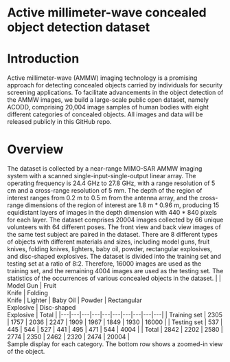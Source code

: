 # Active millimeter-wave concealed object detection dataset
# Introduction
Active millimeter-wave (AMMW) imaging technology is a promising approach for detecting concealed objects carried by individuals for security screening applications. To facilitate advancements in the object detection of the AMMW images, we build a large-scale public open dataset, namely ACODD, comprising 20,004 image samples of human bodies with eight different categories of concealed objects. All images and data will be released publicly in this GitHub repo.

# Overview
The dataset is collected by a near-range MIMO-SAR AMMW imaging system with a scanned single-input-single-output linear array. The operating frequency is 24.4 GHz to 27.8 GHz, with a range resolution of 5 cm and a cross-range resolution of 5 mm. The depth of the region of interest ranges from 0.2 m to 0.5 m from the antenna array, and the cross-range dimensions of the region of interest are 1.8 m * 0.96 m, producing 15 equidistant layers of images in the depth dimension with 440 * 840 pixels for each layer. The dataset comprises 20004 images collected by 66 unique volunteers with 64 different poses. The front view and back view images of the same test subject are paired in the dataset. There are 8 different types of objects with different materials and sizes, including model guns, fruit knives, folding knives, lighters, baby oil, powder, rectangular explosives, and disc-shaped explosives. The dataset is divided into the training set and testing set at a ratio of 8:2. Therefore, 16000 images are used as the training set, and the remaining 4004 images are used as the testing set.
The statistics of the occurrences of various concealed objects in the dataset.
|  | Model Gun | Fruit <br> Knife | Folding <br> Knife | Lighter | Baby Oil | Powder | Rectangular <br> Explosive | Disc-shaped <br> Explosive | Total |
|---|---|---|---|---|---|---|---|---|---|
| Training set | 2305 | 1757 | 2036 | 2247 | 1909 | 1967 | 1849 | 1930 | 16000 |
| Testing set | 537 | 445 | 544 | 527 | 441 | 495 | 471 | 544 | 4004 |
| Total | 2842 | 2202 | 2580 | 2774 | 2350 | 2462 | 2320 | 2474 | 20004 |  
Sample display for each category. The bottom row shows a zoomed-in view of the object.
